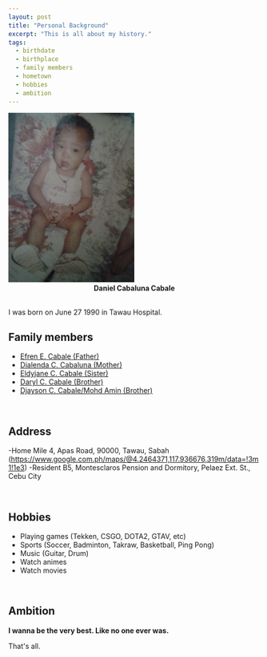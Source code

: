 ```yaml
---
layout: post
title: "Personal Background"
excerpt: "This is all about my history."
tags:
  - birthdate
  - birthplace
  - family members
  - hometown
  - hobbies
  - ambition
---
```


<img src="/images/baby.jpg" alt="Daniel Cabale" style="width: 50%; height: 50%;">

<center><b>Daniel Cabaluna Cabale</b></center><br>

I was born on June 27 1990 in Tawau Hospital.

## Family members
* <a href="http://facebook.com/efren.e.cabale">Efren E. Cabale (Father)</a>
* <a href="http://facebook.com/daylynne.cabaluna">Dialenda C. Cabaluna (Mother)</a>
* <a href="http://facebook.com/eldyjane.cabalunacabale">Eldyjane C. Cabale (Sister)</a>
* <a href="http://facebook.com/iori.ost">Daryl C. Cabale (Brother)</a>
* <a href="http://facebook.com/azman.c.young">Djayson C. Cabale/Mohd Amin (Brother)</a>

<br>

## Address
-Home
Mile 4, Apas Road, 90000, Tawau, Sabah (https://www.google.com.ph/maps/@4.2464371,117.936676,319m/data=!3m1!1e3)
-Resident
B5, Montesclaros Pension and Dormitory, Pelaez Ext. St., Cebu City


<br>

## Hobbies
* Playing games (Tekken, CSGO, DOTA2, GTAV, etc)
* Sports (Soccer, Badminton, Takraw, Basketball, Ping Pong)
* Music (Guitar, Drum)
* Watch animes
* Watch movies

<br>

## Ambition
<b>I wanna be the very best. Like no one ever was. </b>

That's all.



